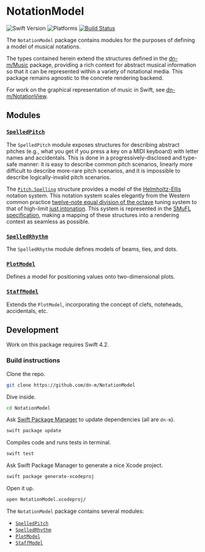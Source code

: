 # NotationModel

![Swift Version](https://img.shields.io/badge/Swift-5.0-orange.svg)
![Platforms](https://img.shields.io/badge/platform-macOS%20%7C%20Linux-lightgrey.svg)
[![Build Status](https://travis-ci.org/dn-m/NotationModel.svg?branch=latest)](https://travis-ci.org/dn-m/NotationModel)

The `NotationModel` package contains modules for the purposes of defining a model of musical notations.

The types contained herein extend the structures defined in the [dn-m/Music](https://github.com/dn-m/Music) package, providing a rich context for abstract musical information so that it can be represented within a variety of notational media. This package remains agnostic to the concrete rendering backend.

For work on the graphical representation of music in Swift, see [dn-m/NotationView](https://github.com/dn-m/NotationView).

## Modules

### [`SpelledPitch`](https://github.com/dn-m/NotationModel/tree/master/Sources/SpelledPitch)

The `SpelledPitch` module exposes structures for describing abstract pitches (e.g., what you get if you press a key on a MIDI keyboard) with letter names and accidentals. This is done in a progressively-disclosed and type-safe manner: it is easy to describe common pitch scenarios, linearly more difficult to describe more-rare pitch scenarios, and it is impossible to describe logically-invalid pitch scenarios.

The [`Pitch.Spelling`](https://github.com/dn-m/NotationModel/blob/master/Sources/SpelledPitch/Pitch.Spelling.swift) structure provides a model of the [Helmholtz-Ellis](http://www.marcsabat.com/pdfs/notation.pdf) notation system. This notation system scales elegantly from the Western common practice [twelve-note equal division of the octave](https://en.wikipedia.org/wiki/Equal_temperament) tuning system to that of high-limit [just intonation](https://en.wikipedia.org/wiki/Just_intonation). This system is represented in the [SMuFL specification](http://www.smufl.org/version/1.2/range/extendedHelmholtzEllisAccidentalsJustIntonation/), making a mapping of these structures into a rendering context as seamless as possible.

### [`SpelledRhythm`](https://github.com/dn-m/NotationModel/tree/master/Sources/SpelledRhythm)

The `SpelledRhythm` module defines models of beams, ties, and dots.

### [`PlotModel`](https://github.com/dn-m/NotationModel/tree/master/Sources/PlotModel)

Defines a model for positioning values onto two-dimensional plots.

### [`StaffModel`](https://github.com/dn-m/NotationModel/tree/master/Sources/StaffModel)

Extends the `PlotModel`, incorporating the concept of clefs, noteheads, accidentals, etc.

## Development

Work on this package requires Swift 4.2.

### Build instructions

Clone the repo.

```Bash
git clone https://github.com/dn-m/NotationModel
```

Dive inside.

```Bash
cd NotationModel
```

Ask [Swift Package Manager](https://swift.org/package-manager/) to update dependencies (all are `dn-m`).

```Bash
swift package update
```

Compiles code and runs tests in terminal.

```Bash
swift test
```

Ask Swift Package Manager to generate a nice Xcode project.

```Bash
swift package generate-xcodeproj
```

Open it up.

```Bash
open NotationModel.xcodeproj/
```

The `NotationModel` package contains several modules:

- [`SpelledPitch`](https://github.com/dn-m/NotationModel/tree/master/Sources/SpelledPitch)
- [`SpelledRhythm`](https://github.com/dn-m/NotationModel/tree/master/Sources/SpelledRhythm)
- [`PlotModel`](https://github.com/dn-m/NotationModel/tree/master/Sources/PlotModel)
- [`StaffModel`](https://github.com/dn-m/NotationModel/tree/master/Sources/StaffModel)

